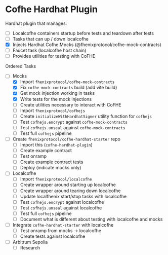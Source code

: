 # Cofhe Hardhat Plugin

Hardhat plugin that manages:

- [ ] Localcofhe containers startup before tests and teardown after tests
- [ ] Tasks that can up / down localcofhe
- [x] Injects Hardhat Cofhe Mocks (@fhenixprotocol/cofhe-mock-contracts)
- [ ] Faucet task (localcofhe host chain)
- [ ] Provides utilities for testing with CoFHE

Ordered Tasks

- [ ] Mocks
  - [x] Import `fhenixprotocol/cofhe-mock-contracts`
  - [x] Fix `cofhe-mock-contracts` build (add vite build)
  - [x] Get mock injection working in tasks
  - [x] Write tests for the mock injections
  - [ ] Create utilities necessary to interact with CoFHE
  - [ ] Import `fhenixprotocol/cofhejs`
  - [ ] Create `initializeWithHardhatSigner` utility function for `cofhejs`
  - [ ] Test `cofhejs.encrypt` against `cofhe-mock-contracts`
  - [ ] Test `cofhejs.unseal` against `cofhe-mock-contracts`
  - [ ] Test full `cofhejs` pipeline
- [ ] Create `fhenixprotocol/cofhe-hardhat-starter` repo
  - [ ] Import this (`cofhe-hardhat-plugin`)
  - [ ] Create example contract
  - [ ] Test onramp
  - [ ] Create example contract tests
  - [ ] Deploy (indicate mocks only)
- [ ] Localcofhe
  - [ ] Import `fhenixprotocol/localcofhe`
  - [ ] Create wrapper around starting up localcofhe
  - [ ] Create wrapper around tearing down localcofhe
  - [ ] Update localfhenix start/stop tasks with localcofhe
  - [ ] Test `cofhejs.encrypt` against localcofhe
  - [ ] Test `cofhejs.unseal` against localcofhe
  - [ ] Test full `cofhejs` pipeline
  - [ ] Document what is different about testing with localcofhe and mocks
- [ ] Integrate `cofhe-hardhat-starter` with localcofhe
  - [ ] Test onramp from mocks -> localcofhe
  - [ ] Create tests against localcofhe
- [ ] Arbitrum Sepolia
  - [ ] Research
